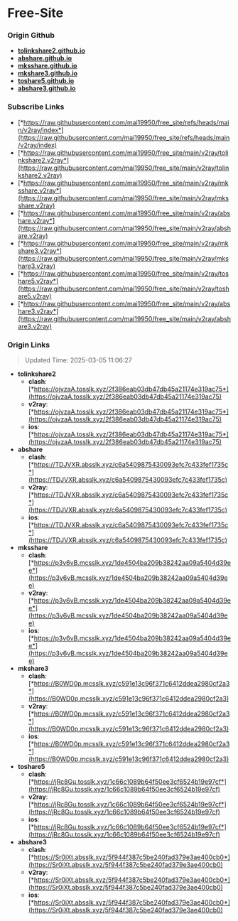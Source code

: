 # Free-Site

### Origin Github

- [**tolinkshare2.github.io**](https://github.com/tolinkshare2/tolinkshare2.github.io)
- [**abshare.github.io**](https://github.com/abshare/abshare.github.io)
- [**mksshare.github.io**](https://github.com/mksshare/mksshare.github.io)
- [**mkshare3.github.io**](https://github.com/mkshare3/mkshare3.github.io)
- [**toshare5.github.io**](https://github.com/toshare5/toshare5.github.io)
- [**abshare3.github.io**](https://github.com/abshare3/abshare3.github.io)

### Subscribe Links

- [*https://raw.githubusercontent.com/mai19950/free_site/refs/heads/main/v2ray/index*](https://raw.githubusercontent.com/mai19950/free_site/refs/heads/main/v2ray/index)
- [*https://raw.githubusercontent.com/mai19950/free_site/main/v2ray/tolinkshare2.v2ray*](https://raw.githubusercontent.com/mai19950/free_site/main/v2ray/tolinkshare2.v2ray)
- [*https://raw.githubusercontent.com/mai19950/free_site/main/v2ray/mksshare.v2ray*](https://raw.githubusercontent.com/mai19950/free_site/main/v2ray/mksshare.v2ray)
- [*https://raw.githubusercontent.com/mai19950/free_site/main/v2ray/abshare.v2ray*](https://raw.githubusercontent.com/mai19950/free_site/main/v2ray/abshare.v2ray)
- [*https://raw.githubusercontent.com/mai19950/free_site/main/v2ray/mkshare3.v2ray*](https://raw.githubusercontent.com/mai19950/free_site/main/v2ray/mkshare3.v2ray)
- [*https://raw.githubusercontent.com/mai19950/free_site/main/v2ray/toshare5.v2ray*](https://raw.githubusercontent.com/mai19950/free_site/main/v2ray/toshare5.v2ray)
- [*https://raw.githubusercontent.com/mai19950/free_site/main/v2ray/abshare3.v2ray*](https://raw.githubusercontent.com/mai19950/free_site/main/v2ray/abshare3.v2ray)

### Origin Links

> Updated Time: 2025-03-05 11:06:27

- **tolinkshare2**
  - **clash**: [*https://ojvzaA.tosslk.xyz/2f386eab03db47db45a21174e319ac75*](https://ojvzaA.tosslk.xyz/2f386eab03db47db45a21174e319ac75)
  - **v2ray**: [*https://ojvzaA.tosslk.xyz/2f386eab03db47db45a21174e319ac75*](https://ojvzaA.tosslk.xyz/2f386eab03db47db45a21174e319ac75)
  - **ios**: [*https://ojvzaA.tosslk.xyz/2f386eab03db47db45a21174e319ac75*](https://ojvzaA.tosslk.xyz/2f386eab03db47db45a21174e319ac75)
- **abshare**
  - **clash**: [*https://TDJVXR.absslk.xyz/c6a5409875430093efc7c433fef1735c*](https://TDJVXR.absslk.xyz/c6a5409875430093efc7c433fef1735c)
  - **v2ray**: [*https://TDJVXR.absslk.xyz/c6a5409875430093efc7c433fef1735c*](https://TDJVXR.absslk.xyz/c6a5409875430093efc7c433fef1735c)
  - **ios**: [*https://TDJVXR.absslk.xyz/c6a5409875430093efc7c433fef1735c*](https://TDJVXR.absslk.xyz/c6a5409875430093efc7c433fef1735c)
- **mksshare**
  - **clash**: [*https://p3v6vB.mcsslk.xyz/1de4504ba209b38242aa09a5404d39ee*](https://p3v6vB.mcsslk.xyz/1de4504ba209b38242aa09a5404d39ee)
  - **v2ray**: [*https://p3v6vB.mcsslk.xyz/1de4504ba209b38242aa09a5404d39ee*](https://p3v6vB.mcsslk.xyz/1de4504ba209b38242aa09a5404d39ee)
  - **ios**: [*https://p3v6vB.mcsslk.xyz/1de4504ba209b38242aa09a5404d39ee*](https://p3v6vB.mcsslk.xyz/1de4504ba209b38242aa09a5404d39ee)
- **mkshare3**
  - **clash**: [*https://B0WD0p.mcsslk.xyz/c591e13c96f371c6412ddea2980cf2a3*](https://B0WD0p.mcsslk.xyz/c591e13c96f371c6412ddea2980cf2a3)
  - **v2ray**: [*https://B0WD0p.mcsslk.xyz/c591e13c96f371c6412ddea2980cf2a3*](https://B0WD0p.mcsslk.xyz/c591e13c96f371c6412ddea2980cf2a3)
  - **ios**: [*https://B0WD0p.mcsslk.xyz/c591e13c96f371c6412ddea2980cf2a3*](https://B0WD0p.mcsslk.xyz/c591e13c96f371c6412ddea2980cf2a3)
- **toshare5**
  - **clash**: [*https://jRc8Gu.tosslk.xyz/1c66c1089b64f50ee3cf6524b19e97cf*](https://jRc8Gu.tosslk.xyz/1c66c1089b64f50ee3cf6524b19e97cf)
  - **v2ray**: [*https://jRc8Gu.tosslk.xyz/1c66c1089b64f50ee3cf6524b19e97cf*](https://jRc8Gu.tosslk.xyz/1c66c1089b64f50ee3cf6524b19e97cf)
  - **ios**: [*https://jRc8Gu.tosslk.xyz/1c66c1089b64f50ee3cf6524b19e97cf*](https://jRc8Gu.tosslk.xyz/1c66c1089b64f50ee3cf6524b19e97cf)
- **abshare3**
  - **clash**: [*https://Sr0iXt.absslk.xyz/5f944f387c5be240fad379e3ae400cb0*](https://Sr0iXt.absslk.xyz/5f944f387c5be240fad379e3ae400cb0)
  - **v2ray**: [*https://Sr0iXt.absslk.xyz/5f944f387c5be240fad379e3ae400cb0*](https://Sr0iXt.absslk.xyz/5f944f387c5be240fad379e3ae400cb0)
  - **ios**: [*https://Sr0iXt.absslk.xyz/5f944f387c5be240fad379e3ae400cb0*](https://Sr0iXt.absslk.xyz/5f944f387c5be240fad379e3ae400cb0)
